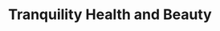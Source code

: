 ---
title: "Tranquility Health and Beauty"
url: /tain/tranquility-health-and-beauty/
shop: Kosmetik
---